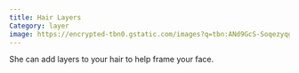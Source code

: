 ```yaml
---
title: Hair Layers
Category: layer
image: https://encrypted-tbn0.gstatic.com/images?q=tbn:ANd9GcS-SoqezyqgQU9ITSr06qoNB_cn0JGxiq7Mlw&s
---
```


She can add layers to your hair to help frame your face. 